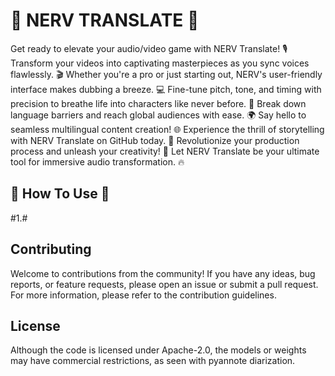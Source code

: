 # 🎥 NERV TRANSLATE 🎴

Get ready to elevate your audio/video game with NERV Translate! 🎙️ Transform your videos into captivating masterpieces as you sync voices flawlessly. 🎬 Whether you're a pro or just starting out, NERV's user-friendly interface makes dubbing a breeze. 💻 Fine-tune pitch, tone, and timing with precision to breathe life into characters like never before. 🌟 Break down language barriers and reach global audiences with ease. 🌍 Say hello to seamless multilingual content creation! 🌐 Experience the thrill of storytelling with NERV Translate on GitHub today. 🚀 Revolutionize your production process and unleash your creativity! 🎉 Let NERV Translate be your ultimate tool for immersive audio transformation. 🔥


## 🎥 How To Use 🎴
#1.#

## Contributing
Welcome to contributions from the community! If you have any ideas, bug reports, or feature requests, please open an issue or submit a pull request. For more information, please refer to the contribution guidelines.


## License
Although the code is licensed under Apache-2.0, the models or weights may have commercial restrictions, as seen with pyannote diarization.
